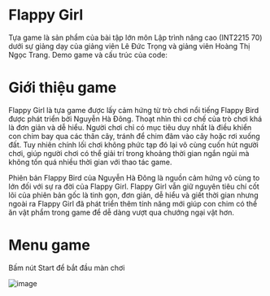 # Flappy Girl
Tựa game là sản phẩm của bài tập lớn môn Lập trình nâng cao (INT2215 70) dưới sự giảng dạy của giảng viên Lê Đức Trọng và giảng viên Hoàng Thị Ngọc Trang. 
Demo game và cấu trúc của code:
# Giới thiệu game
Flappy Girl là tựa game được lấy cảm hứng từ trò chơi nổi tiếng Flappy Bird được phát triển bởi Nguyễn Hà Đông. Thoạt nhìn thì cơ chế của trò chơi khá là đơn giản và dễ hiểu. Người chơi chỉ có mục tiêu duy nhất là điều khiển con chim bay qua các thân cây, tránh để chim đâm vào cây hoặc rơi xuống đất. Tuy nhiên chính lối chơi không phức tạp đó lại vô cùng cuốn hút người chơi, giúp người chơi có thể giải trí trong khoảng thời gian ngắn ngủi mà không tốn quá nhiều thời gian với thao tác game.

Phiên bản Flappy Bird của Nguyễn Hà Đông là nguồn cảm hứng vô cùng to lớn đối với sự ra đời của Flappy Girl. Flappy Girl vẫn giữ nguyên tiêu chí cốt lõi của phiên bản gốc là tinh gọn, đơn giản, dễ hiểu và giết thời gian nhưng ngoài ra Flappy Girl đã phát triển thêm tính năng mới giúp con chim có thể ăn vật phẩm trong game để dễ dàng vượt qua chướng ngại vật hơn.
# Menu game
Bấm nút Start để bắt đầu màn chơi

![image](https://github.com/user-attachments/assets/e73171fc-7b0a-4f95-8765-902f76558da1)

